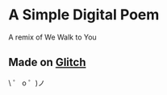 # A Simple Digital Poem

A remix of We Walk to You

## Made on [Glitch](https://glitch.com/)

\ ゜ o ゜)ノ
